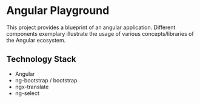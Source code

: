 # Angular Playground

This project provides a blueprint of an angular application. Different components exemplary illustrate the usage of various concepts/libraries of the Angular ecosystem. 

## Technology Stack
- Angular
- ng-bootstrap / bootstrap
- ngx-translate
- ng-select
